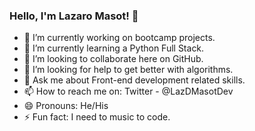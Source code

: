 ### Hello, I'm Lazaro Masot! 👋

- 🔭 I’m currently working on bootcamp projects.
- 🌱 I’m currently learning a Python Full Stack.
- 👯 I’m looking to collaborate here on GitHub.
- 🤔 I’m looking for help to get better with algorithms.
- 💬 Ask me about Front-end development related skills.
- 📫 How to reach me on: Twitter - @LazDMasotDev
- 😄 Pronouns: He/His
- ⚡ Fun fact: I need to music to code.
